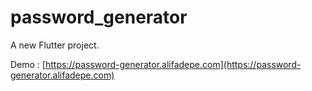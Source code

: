 # password_generator

A new Flutter project.

Demo : [https://password-generator.alifadepe.com](https://password-generator.alifadepe.com)